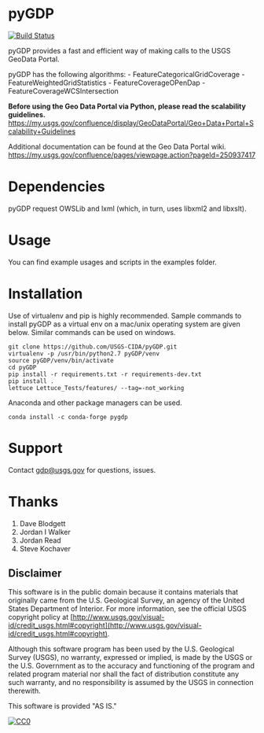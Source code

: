 pyGDP
=====

[![Build Status](https://travis-ci.org/USGS-CIDA/pyGDP.svg?branch=master)](https://travis-ci.org/USGS-CIDA/pyGDP)

pyGDP provides a fast and efficient way of making calls to the USGS GeoData Portal.

pyGDP has the following algorithms:
	- FeatureCategoricalGridCoverage
	- FeatureWeightedGridStatistics
	- FeatureCoverageOPenDap
	- FeatureCoverageWCSIntersection

**Before using the Geo Data Portal via Python, please read the scalability guidelines.**  
https://my.usgs.gov/confluence/display/GeoDataPortal/Geo+Data+Portal+Scalability+Guidelines

Additional documentation can be found at the Geo Data Portal wiki.
https://my.usgs.gov/confluence/pages/viewpage.action?pageId=250937417

Dependencies
=================

pyGDP request OWSLib and lxml (which, in turn, uses libxml2 and libxslt).

Usage
=================

You can find example usages and scripts in the examples folder.

Installation
==================
Use of virtualenv and pip is highly recommended.
Sample commands to install pyGDP as a virtual env on a mac/unix operating system are given below.
Similar commands can be used on windows.

```
git clone https://github.com/USGS-CIDA/pyGDP.git
virtualenv -p /usr/bin/python2.7 pyGDP/venv
source pyGDP/venv/bin/activate
cd pyGDP
pip install -r requirements.txt -r requirements-dev.txt
pip install .
lettuce Lettuce_Tests/features/ --tag=-not_working
```

Anaconda and other package managers can be used.

`conda install -c conda-forge pygdp`

Support
=================
Contact gdp@usgs.gov for questions, issues.

Thanks
=================
1. Dave Blodgett
2. Jordan I Walker
3. Jordan Read
4. Steve Kochaver

Disclaimer
----------
This software is in the public domain because it contains materials that originally came from the U.S. Geological Survey,
an agency of the United States Department of Interior.
For more information, see the official USGS copyright policy at [http://www.usgs.gov/visual-id/credit_usgs.html#copyright](http://www.usgs.gov/visual-id/credit_usgs.html#copyright).


Although this software program has been used by the U.S. Geological Survey (USGS),
no warranty, expressed or implied,
is made by the USGS or the U.S. Government as to the accuracy and functioning of the program and related program material nor shall the fact of distribution constitute any such warranty,
and no responsibility is assumed by the USGS in connection therewith.

This software is provided "AS IS."


 [![CC0](http://i.creativecommons.org/p/zero/1.0/88x31.png)](http://creativecommons.org/publicdomain/zero/1.0/)
